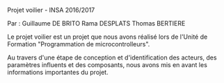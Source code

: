 Projet voilier - INSA 2016/2017

Par : Guillaume DE BRITO
Rama DESPLATS
Thomas BERTIERE

Le projet voilier est un projet que nous avons réalisé lors de l'Unité de Formation "Programmation de microcontrolleurs".

Au travers d'une étape de conception et d'identification des acteurs, des paramètres influents et des composants,
nous avons mis en avant les informations importantes du projet.
